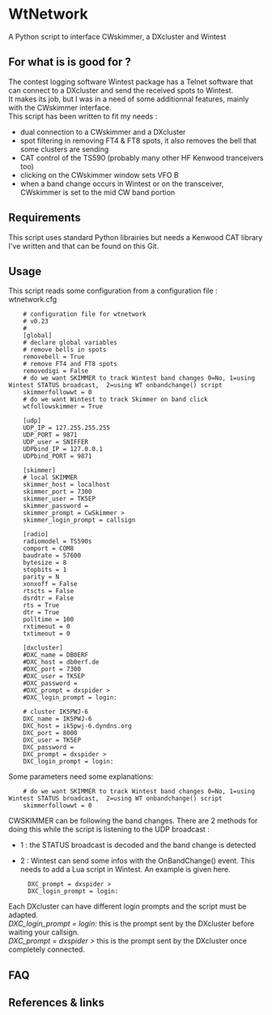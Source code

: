 # WtNetwork
A Python script to interface CWskimmer, a DXcluster and Wintest

## For what is is good for ?<br />
The contest logging software Wintest package has a Telnet software that can connect to a DXcluster and send the received spots to Wintest.<br />
It makes its job, but I was in a need of some additionnal features, mainly with the CWskimmer interface.<br />
This script has been written to fit my needs :<br />
- dual connection to a CWskimmer and a DXcluster<br />
- spot filtering in removing FT4 & FT8 spots, it also removes the bell that some clusters are sending<br />
- CAT control of the TS590 (probably many other HF Kenwood tranceivers too)<br />
- clicking on the CWskimmer window sets VFO B<br /> 
- when a band change occurs in Wintest or on the transceiver, CWskimmer is set to the mid CW band portion

## Requirements<br />
This script uses standard Python librairies but needs a Kenwood CAT library I've written and that can be found on this Git.

## Usage<br />
This script reads some configuration from a configuration file : wtnetwork.cfg

        # configuration file for wtnetwork
        # v0.23
        #
        [global]
        # declare global variables
        # remove bells in spots
        removebell = True
        # remove FT4 and FT8 spots
        removedigi = False
        # do we want SKIMMER to track Wintest band changes 0=No, 1=using Wintest STATUS broadcast,  2=using WT onbandchange() script
        skimmerfollowwt = 0
        # do we want Wintest to track Skimmer on band click
        wtfollowskimmer = True

        [udp]
        UDP_IP = 127.255.255.255
        UDP_PORT = 9871
        UDP_user = SNIFFER
        UDPbind_IP = 127.0.0.1
        UDPbind_PORT = 9871

        [skimmer]
        # local SKIMMER
        skimmer_host = localhost
        skimmer_port = 7300
        skimmer_user = TK5EP
        skimmer_password =
        skimmer_prompt = CwSkimmer >
        skimmer_login_prompt = callsign

        [radio]
        radiomodel = TS590s
        comport = COM8
        baudrate = 57600
        bytesize = 8
        stopbits = 1
        parity = N
        xonxoff = False
        rtscts = False
        dsrdtr = False
        rts = True
        dtr = True
        polltime = 100
        rxtimeout = 0
        txtimeout = 0

        [dxcluster]
        #DXC_name = DB0ERF
        #DXC_host = db0erf.de
        #DXC_port = 7300
        #DXC_user = TK5EP
        #DXC_password =
        #DXC_prompt = dxspider >
        #DXC_login_prompt = login:

        # cluster IK5PWJ-6
        DXC_name = IK5PWJ-6
        DXC_host = ik5pwj-6.dyndns.org
        DXC_port = 8000
        DXC_user = TK5EP
        DXC_password =
        DXC_prompt = dxspider >
        DXC_login_prompt = login:
        
Some parameters need some explanations:

        # do we want SKIMMER to track Wintest band changes 0=No, 1=using Wintest STATUS broadcast,  2=using WT onbandchange() script
        skimmerfollowwt = 0
        
CWSKIMMER can be following the band changes. There are 2 methods for doing this while the script is listening to the UDP broadcast :<br />
- 1 : the STATUS broadcast is decoded and the band change is detected
- 2 : Wintest can send some infos with the OnBandChange() event. This needs to add a Lua script in Wintest. An example is given here.

        DXC_prompt = dxspider >
        DXC_login_prompt = login:
    
Each DXcluster can have different login prompts and the script must be adapted.<br />
*DXC_login_prompt = login:*     this is the prompt sent by the DXcluster before waiting your callsign.<br />
*DXC_prompt = dxspider >*       this is the prompt sent by the DXcluster once completely connected.

## FAQ

## References & links
